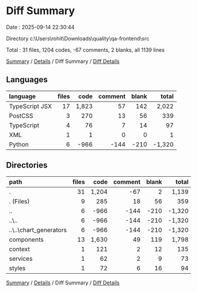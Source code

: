 # Diff Summary

Date : 2025-09-14 22:30:44

Directory c:\\Users\\rohit\\Downloads\\quality\\qa-frontend\\src

Total : 31 files,  1204 codes, -67 comments, 2 blanks, all 1139 lines

[Summary](results.md) / [Details](details.md) / Diff Summary / [Diff Details](diff-details.md)

## Languages
| language | files | code | comment | blank | total |
| :--- | ---: | ---: | ---: | ---: | ---: |
| TypeScript JSX | 17 | 1,823 | 57 | 142 | 2,022 |
| PostCSS | 3 | 270 | 13 | 56 | 339 |
| TypeScript | 4 | 76 | 7 | 14 | 97 |
| XML | 1 | 1 | 0 | 0 | 1 |
| Python | 6 | -966 | -144 | -210 | -1,320 |

## Directories
| path | files | code | comment | blank | total |
| :--- | ---: | ---: | ---: | ---: | ---: |
| . | 31 | 1,204 | -67 | 2 | 1,139 |
| . (Files) | 9 | 285 | 18 | 56 | 359 |
| .. | 6 | -966 | -144 | -210 | -1,320 |
| ..\\.. | 6 | -966 | -144 | -210 | -1,320 |
| ..\\..\\chart_generators | 6 | -966 | -144 | -210 | -1,320 |
| components | 13 | 1,630 | 49 | 119 | 1,798 |
| context | 1 | 121 | 2 | 12 | 135 |
| services | 1 | 62 | 2 | 9 | 73 |
| styles | 1 | 72 | 6 | 16 | 94 |

[Summary](results.md) / [Details](details.md) / Diff Summary / [Diff Details](diff-details.md)